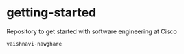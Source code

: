 # getting-started
Repository to get started with software engineering at Cisco

```vaishnavi-nawghare```

